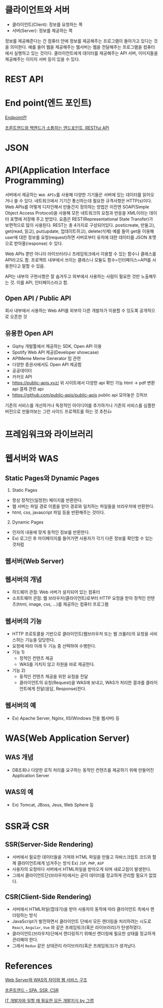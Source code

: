 # 클라이언트와 서버

- 클라이언트(Client): 정보를 요청하는 쪽
- 서버(Server): 정보를 제공하는 쪽

정보를 제공해준다는 건 컴퓨터 안에 정보를 제공해주는 프로그램이 돌아가고 있다는 것을 의미한다. 예를 들어 웹을 제공해주는 웹서버는 웹을 전달해주는 프로그램을 컴퓨터에서 실행하고 있는 것이다. 클라이언트에게 데이터를 제공해주는 API 서버, 이미지들을 제공해주는 이미지 서버 등이 있을 수 있다.

# REST API

# End point(엔드 포인트)

[Endpoint란](https://toneyparky.tistory.com/6)

[프론트엔드와 백엔드가 소통하는 엔드포인트, RESTful API](https://evan-moon.github.io/2020/04/07/about-restful-api/)

# JSON

# API(Application Interface Programming)

서버에서 제공하는 `Web APIs`를 사용해 다양한 기기들은 서버에 있는 데이터를 읽어오거나 쓸 수 있다. 네트워크에서 기기간 통신하는데 필요한 규격사항은 HTTP(s)이다. Web APIs를 어떻게 디자인해서 만들건지 정의하는 방법은 이전엔 SOAP(Simple Object Access Protocol)을 사용해 모든 네트워크의 요청과 반응을 XML이라는 데이터 포맷에 저장해 주고 받았다. 요즘은 REST(Representational State Transfer)가 보편적으로 많이 사용된다. REST는 총 4가지로 구성되어있다. post(create, 만들고), get(read, 읽고), put(update, 업데이트하고), delete(삭제) 예를 들어 get을 이용해 user에 대한 정보를 요청(request)하면 서버로부터 유저에 대한 데이터를 JSON 포맷으로 받아올(response) 수 있다.

Web APIs 뿐만 아니라 라이브러리나 프레임워크에서 이용할 수 있는 함수나 클래스를 API라고도 함. 프로젝트 내부에서 쓰이는 클래스나 모듈도 함수=인터페이스=API를 사용한다고 말할 수 있음.

API는 내부의 구현사항은 잘 숨겨두고 외부에서 사용하는 사람이 필요한 것만 노출해두는 것. 이를 API, 인터페이스라고 함.

## Open API / Public API

회사 내부에서 사용하는 Web API를 외부의 다른 개발자가 이용할 수 있도록 공개적으로 오픈한 것

## 유용한 Open API

- Giphy
  개발툴에서 제공하는 SDK, Open API 이용
- Spotify
  Web API 제공(Developer showcase)
- APIMeme Meme Generator
  밈 관련
- 다양한 증권사에서도 Open API 제공함
- 공공데이터
- 카카오 API
- https://public-apis.xyz/
  위 사이트에서 다양한 api 확인 가능
  html -> pdf 변환 api
  결제 관련 api
- https://github.com/public-apis/public-apis
  public api 모아놓은 깃허브

기존의 서비스를 개선하거나 독창적인 아이디어를 추가하거나 기존의 서비스를 심플한 버전으로 만들어보는 그런 사이드 프로젝트를 하는 것 추천👍

# 프레임워크와 라이브러리

# 웹서버와 WAS

## Static Pages와 Dynamic Pages

1. Static Pages

- 항상 정적인(일정한) 페이지를 반환한다.
- 웹 서버는 파일 경로 이름을 받아 경로와 일치하는 파일들을 브라우저에 반환한다.
- html, css, javascript 파일 등을 반환해주는 것이다.

2. Dynamic Pages

- 인자의 내용에 맞게 동적인 정보를 반환한다.
- Ex) 로그인 후 마이페이지를 들어가면 사용자가 각기 다른 정보를 확인할 수 있는 것처럼

## 웹서버(Web Server)

## 웹서버의 개념

- 하드웨어 관점: Web 서버가 설치되어 있는 컴퓨터
- 소프트웨어 관점: 웹 브라우저(클라이언트)로부터 HTTP 요청을 받아 정적인 컨텐츠(html, image, css, ...)를 제공하는 컴퓨터 프로그램

## 웹서버의 기능

- HTTP 프로토콜을 기반으로 클라이언트(웹브라우저 또는 웹 크롤러)의 요청을 서비스하는 기능을 담당한다.
- 요청에 따라 아래 두 기능 중 선택하여 수행한다.
- 기능 1)
  - 정적인 컨텐츠 제공
  - WAS를 거치지 않고 자원을 바로 제공한다.
- 기능 2)
  - 동적인 컨텐츠 제공을 위한 요청을 전달
  - 클라이언트의 요청(Request)을 WAS에 보내고, WAS가 처리한 결과를 클라이언트에게 전달(응답, Response)한다.

## 웹서버의 예

- Ex) Apache Server, Nginx, IIS(Windows 전용 웹서버) 등

# WAS(Web Application Server)

## WAS 개념

- DB조회나 다양한 로직 처리를 요구하는 동적인 컨텐츠를 제공하기 위해 만들어진 Application Server

## WAS의 예

- Ex) Tomcat, JBoss, Jeus, Web Sphere 등

# SSR과 CSR

## SSR(Server-Side Rendering)

- 서버에서 필요한 데이터들을 가져와 HTML 파일을 만들고 자바스크립트 코드와 함께 클라이언트에게 넘겨주는 방식 Ex) `JSP`, `PHP`, `ASP`
- 사용자의 요청마다 서버에서 HTML파일을 받아오게 되며 새로고침이 발생한다.
- 그래서 클라이언트단(브라우저)에서는 굳이 데이터를 정교하게 관리할 필요가 없었다.

## CSR(Client-Side Rendering)

- 서버에서 HTML파일(껍데기)을 받아 사용자의 동작에 따라 클라이언트 측에서 렌더링하는 방식
- JavaScript가 발전하면서 클라이언트 단에서 모든 렌더링을 처리하려는 시도로 `React`, `Angular`, `Vue` 와 같은 프레임워크(혹은 라이브러리)가 탄생하였다.
- 클라이언트(브라우저)단에서 렌더링하기 위해선 렌더링에 필요한 상태를 정교하게 관리해야 한다.
- 그래서 `Redux` 같은 상태관리 라이브러리(혹은 프레임워크)가 생겨났다.

# References

[Web Server와 WAS의 차이와 웹 서비스 구조](https://gmlwjd9405.github.io/2018/10/27/webserver-vs-was.html)

[프론트엔드 - SPA, SSR, CSR](https://velog.io/@gouz7514/%ED%94%84%EB%A1%A0%ED%8A%B8%EC%97%94%EB%93%9C-SPA-SSR-CSR)

[IT 개발자와 일할 때 필요한 모든 개발지식 by 그랩](https://www.grabbing.me/IT-A-to-Z-By-1e1fbc981b7c4c03ac44943085ac8304)
